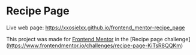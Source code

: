 # Recipe Page

Live web page:
https://xxosielxx.github.io/frontend_mentor-recipe_page

This project was made for [Frontend Mentor](https://www.frontendmentor.io/) in the [Recipe page challenge] (https://www.frontendmentor.io/challenges/recipe-page-KiTsR8QQKm)
